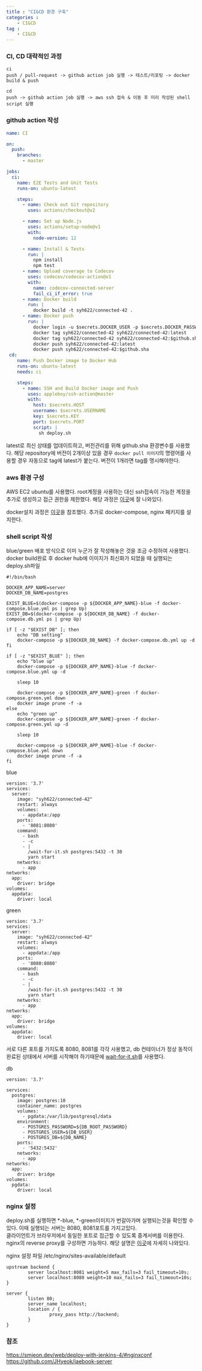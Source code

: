 ```yaml
---
title : "CI&CD 환경 구축"
categories :
    - CI&CD
tag :
    - CI&CD
---
```


### CI, CD 대략적인 과정

```text
ci  
push / pull-request -> github action job 실행 -> 테스트/리포팅 -> docker build & push

cd  
push -> github action job 실행 -> aws ssh 접속 & 이동 후 미리 작성된 shell script 실행
```

### github action 작성
```yaml
name: CI

on:
  push:
    branches:
      - master

jobs:
  ci:
    name: E2E Tests and Unit Tests
    runs-on: ubuntu-latest

    steps:
      - name: Check out Git repository
        uses: actions/checkout@v2

      - name: Set up Node.js
        uses: actions/setup-node@v1
        with:
          node-version: 12

      - name: Install & Tests
        run: |
          npm install
          npm test
      - name: Upload coverage to Codecov
        uses: codecov/codecov-action@v1
        with:
          name: codecov-connected-server
          fail_ci_if_error: true
      - name: Docker build
        run: |
          docker build -t syh622/connected-42 .
      - name: Docker push
        run: |
          docker login -u $secrets.DOCKER_USER -p $secrets.DOCKER_PASSWORD
          docker tag syh622/connected-42 syh622/connected-42:latest
          docker tag syh622/connected-42 syh622/connected-42:$github.sha
          docker push syh622/connected-42:latest
          docker push syh622/connected-42:$github.sha
 cd:
    name: Push Docker image to Docker Hub
    runs-on: ubuntu-latest
    needs: ci

    steps:
      - name: SSH and Build Docker image and Push
        uses: appleboy/ssh-action@master
        with:
          host: $secrets.HOST
          username: $secrets.USERNAME
          key: $secrets.KEY
          port: $secrets.PORT
          script: |
            sh deploy.sh
```
latest로 최신 상태를 업데이트하고, 버전관리를 위해 github.sha 환경변수를 사용했다.
해당 repository에 버전이 2개이상 있을 경우 `docker pull 이미지`의 명령어를 사용할 경우 자동으로 tag에 latest가 붙는다. 
버전이 1개라면 tag를 명시해야한다.

### aws 환경 구성
AWS EC2 ubuntu를 사용했다. root계정을 사용하는 대신 ssh접속이 가능한 계정을 추가로 생성하고 접근 권한을 제한했다. 
해당 과정은 [이곳](https://docs.aws.amazon.com/ko_kr/AWSEC2/latest/UserGuide/managing-users.html)에 잘 나와있다.

docker설치 과정은 [이곳](https://velog.io/@wimes/AWS-EC2%EC%97%90-Docker-%EC%84%A4%EC%B9%98-%EB%B0%8F-Dockerfile%EB%A1%9C-%EC%9B%B9%EC%84%9C%EB%B2%84-%EA%B5%AC%EB%8F%99%EC%8B%9C%ED%82%A4%EA%B8%B0)을 참조했다.
추가로 docker-compose, nginx 패키지를 설치한다.

### shell script 작성
blue/green 배포 방식으로 이미 누군가 잘 작성해놓은 것을 조금 수정하여 사용했다.   
docker build완료 후 docker hub에 이미지가 최신화가 되었을 때 실행되는 deploy.sh파일
```shell script
#!/bin/bash

DOCKER_APP_NAME=server
DOCKER_DB_NAME=postgres

EXIST_BLUE=$(docker-compose -p ${DOCKER_APP_NAME}-blue -f docker-compose.blue.yml ps | grep Up)
EXIST_DB=$(docker-compose -p ${DOCKER_DB_NAME} -f docker-compose.db.yml ps | grep Up)

if [ -z "$EXIST_DB" ]; then
    echo "DB setting"
    docker-compose -p ${DOCKER_DB_NAME} -f docker-compose.db.yml up -d
fi

if [ -z "$EXIST_BLUE" ]; then
    echo "blue up"
    docker-compose -p ${DOCKER_APP_NAME}-blue -f docker-compose.blue.yml up -d

    sleep 10

    docker-compose -p ${DOCKER_APP_NAME}-green -f docker-compose.green.yml down
    docker image prune -f -a
else
    echo "green up"
    docker-compose -p ${DOCKER_APP_NAME}-green -f docker-compose.green.yml up -d

    sleep 10

    docker-compose -p ${DOCKER_APP_NAME}-blue -f docker-compose.blue.yml down
    docker image prune -f -a
fi
```
    
blue
```shell script
version: '3.7'
services:
  server:
    image: "syh622/connected-42"
    restart: always
    volumes:
      - appdata:/app
    ports:
      - '8081:8080'
    command:
      - bash
      - -c
      - |
        /wait-for-it.sh postgres:5432 -t 30
        yarn start
    networks:
      - app
networks:
  app:
    driver: bridge
volumes:
  appdata:
    driver: local
````
  
green  
```shell script
version: '3.7'
services:
  server:
    image: "syh622/connected-42"
    restart: always
    volumes:
      - appdata:/app
    ports:
      - '8080:8080'
    command:
      - bash
      - -c
      - |
        /wait-for-it.sh postgres:5432 -t 30
        yarn start
    networks:
      - app
networks:
  app:
    driver: bridge
volumes:
  appdata:
    driver: local
```
서로 다른 포트를 가지도록 8080, 8081를 각각 사용했고, db 컨테이너가 정상 동작이 완료된 상태에서 서버를 시작해야 하기때문에
[wait-for-it.sh](https://raw.githubusercontent.com/vishnubob/wait-for-it/master/wait-for-it.sh)를 사용했다.
  
db
```shell script
version: '3.7'

services:
  postgres:
    image: postgres:10
    container_name: postgres
    volumes:
      - pgdata:/var/lib/postgresql/data
    environment:
      - POSTGRES_PASSWORD=${DB_ROOT_PASSWORD}
      - POSTGRES_USER=${DB_USER}
      - POSTGRES_DB=${DB_NAME}
    ports:
      - '5432:5432'
    networks:
      - app
networks:
  app:
    driver: bridge
volumes:
  pgdata:
    driver: local
```

### nginx 설정
deploy.sh를 실행하면 *-blue, *-green이미지가 번갈아가며 실행되는것을 확인할 수 있다. 이때 실행되는 서버는 8080, 8081포트를 가지고있다.  
클라이언트가 브라우저에서 동일한 포트로 접근할 수 있도록 중계서버를 이용한다. nginx의 reverse proxy를 구성하면 가능하다.
해당 설명은 [이곳](https://medium.com/sjk5766/nginx-reverse-proxy-%EC%82%AC%EC%9A%A9%ED%95%98%EA%B8%B0-e11e18fcf843)에 자세히 나와있다.

nginx 설정 파일 /etc/nginx/sites-available/default
```text
upstream backend {
        server localhost:8081 weight=5 max_fails=3 fail_timeout=10s;
        server localhost:8080 weight=10 max_fails=3 fail_timeout=10s;
}

server {
        listen 80;
        server_name localhost;
        location / {
                proxy_pass http://backend;
        }
}
```

### 참조
https://smjeon.dev/web/deploy-with-jenkins-4/#nginxconf
https://github.com/JHyeok/jaebook-server